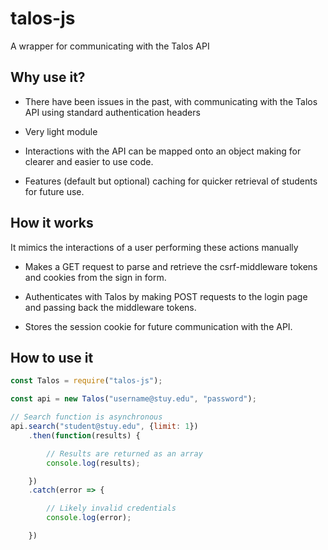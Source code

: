 # talos-js
A wrapper for communicating with the Talos API

## Why use it? 
* There have been issues in the past, with communicating with the Talos API using standard authentication headers

* Very light module

* Interactions with the API can be mapped onto an object making for clearer and easier to use code.

* Features (default but optional) caching for quicker retrieval of students for future use.

## How it works
It mimics the interactions of a user performing these actions manually

* Makes a GET request to parse and retrieve the csrf-middleware tokens and cookies from the sign in form.

* Authenticates with Talos by making POST requests to the login page and passing back the middleware tokens. 

* Stores the session cookie for future communication with the API.
 
## How to use it

```javascript
const Talos = require("talos-js");

const api = new Talos("username@stuy.edu", "password");

// Search function is asynchronous
api.search("student@stuy.edu", {limit: 1})
    .then(function(results) {

        // Results are returned as an array
    	console.log(results); 

    })
    .catch(error => {

        // Likely invalid credentials
        console.log(error);

    })
```
